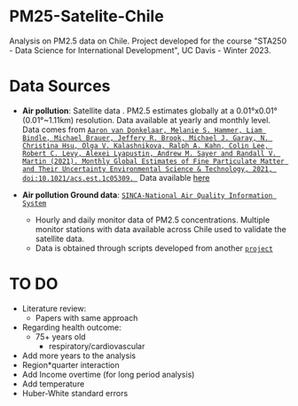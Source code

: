 # PM25-Satelite-Chile
Analysis on PM2.5 data on Chile. 
Project developed for the course "STA250 - Data Science for International Development", UC Davis - Winter 2023.

# Data Sources

* **Air pollution**: Satellite data . PM2.5 estimates globally at a 0.01°x0.01° (0.01°~1.11km) resolution. Data available at yearly and monthly level. Data comes from [`Aaron van Donkelaar, Melanie S. Hammer, Liam Bindle, Michael Brauer, Jeffery R. Brook, Michael J. Garay, N. Christina Hsu, Olga V. Kalashnikova, Ralph A. Kahn, Colin Lee, Robert C. Levy, Alexei Lyapustin, Andrew M. Sayer and Randall V. Martin (2021). Monthly Global Estimates of Fine Particulate Matter and Their Uncertainty Environmental Science & Technology, 2021, doi:10.1021/acs.est.1c05309. `](https://pubs.acs.org/doi/abs/10.1021/acs.est.1c05309) Data available [here](https://sites.wustl.edu/acag/datasets/surface-pm2-5/)

* **Air pollution Ground data**: [`SINCA-National Air Quality Information System`](https://sinca.mma.gob.cl/)
	* Hourly and daily monitor data of PM2.5 concentrations. Multiple monitor stations with data available across Chile used to validate the satellite data.
	* Data is obtained through scripts developed from another [`project`](https://github.com/pmbusch/Reportes-SINCA)


# TO DO

- Literature review:
	- Papers with same approach
- Regarding health outcome:
	- 75+ years old
		- respiratory/cardiovascular
- Add more years to the analysis
- Region*quarter interaction
- Add Income overtime (for long period analysis)
- Add temperature
- Huber-White standard errors


